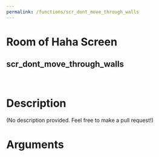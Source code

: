 ```yaml
---
permalink: /functions/scr_dont_move_through_walls
---
```

# Room of Haha Screen  
## scr_dont_move_through_walls  
&nbsp;  
# Description  
(No description provided. Feel free to make a pull request!) 
&nbsp;  
# Arguments


